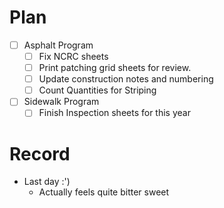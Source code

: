 # Plan
- [ ] Asphalt Program
	- [ ] Fix NCRC sheets
	- [ ] Print patching grid sheets for review. 
	- [ ] Update construction notes and numbering
	- [ ] Count Quantities for Striping
- [ ] Sidewalk Program
	- [ ] Finish Inspection sheets for this year
# Record
- Last day :')
	- Actually feels quite bitter sweet